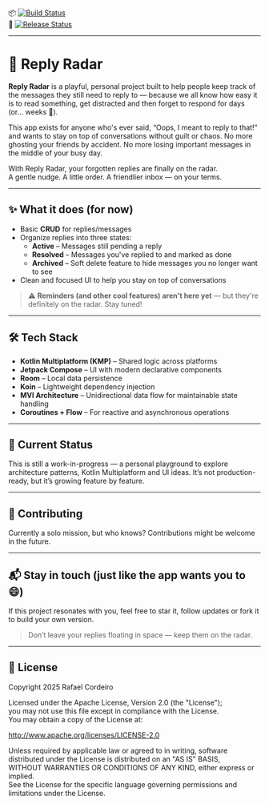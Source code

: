 📦 [![Build Status](https://github.com/rafaelfelipeac/replyradar/actions/workflows/build-test-lint.yml/badge.svg)](https://github.com/rafaelfelipeac/replyradar/actions/workflows/build-test-lint.yml)  
🚀 [![Release Status](https://github.com/rafaelfelipeac/replyradar/actions/workflows/release.yml/badge.svg)](https://github.com/rafaelfelipeac/replyradar/actions/workflows/release.yml)

---

# 📡 Reply Radar

**Reply Radar** is a playful, personal project built to help people keep track of the messages they still need to reply to — because we all know how easy it is to read something, get distracted and then forget to respond for days (or... weeks 👀).

This app exists for anyone who's ever said, “Oops, I meant to reply to that!” and wants to stay on top of conversations without guilt or chaos. No more ghosting your friends by accident. No more losing important messages in the middle of your busy day.

With Reply Radar, your forgotten replies are finally on the radar.  
A gentle nudge. A little order. A friendlier inbox — on your terms.

---

## ✨ What it does (for now)

- Basic **CRUD** for replies/messages
- Organize replies into three states:
  - **Active** – Messages still pending a reply
  - **Resolved** – Messages you've replied to and marked as done
  - **Archived** – Soft delete feature to hide messages you no longer want to see
- Clean and focused UI to help you stay on top of conversations

> ⚠️ **Reminders (and other cool features) aren't here yet** — but they're definitely on the radar. Stay tuned!

---

## 🛠️ Tech Stack

- **Kotlin Multiplatform (KMP)** – Shared logic across platforms
- **Jetpack Compose** – UI with modern declarative components
- **Room** – Local data persistence
- **Koin** – Lightweight dependency injection
- **MVI Architecture** – Unidirectional data flow for maintainable state handling
- **Coroutines + Flow** – For reactive and asynchronous operations

---

## 🧪 Current Status

This is still a work-in-progress — a personal playground to explore architecture patterns, Kotlin Multiplatform and UI ideas. It’s not production-ready, but it’s growing feature by feature.

---

## 🚫 Contributing

Currently a solo mission, but who knows? Contributions might be welcome in the future.

---

## 📬 Stay in touch (just like the app wants you to 😄)

If this project resonates with you, feel free to star it, follow updates or fork it to build your own version.

> Don’t leave your replies floating in space — keep them on the radar.

---

## 📄 License

Copyright 2025 Rafael Cordeiro

Licensed under the Apache License, Version 2.0 (the "License");  
you may not use this file except in compliance with the License.  
You may obtain a copy of the License at:

http://www.apache.org/licenses/LICENSE-2.0

Unless required by applicable law or agreed to in writing, software  
distributed under the License is distributed on an "AS IS" BASIS,  
WITHOUT WARRANTIES OR CONDITIONS OF ANY KIND, either express or implied.  
See the License for the specific language governing permissions and  
limitations under the License.
